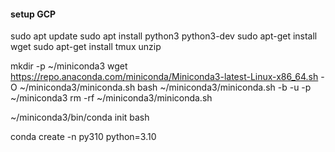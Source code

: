 #### setup GCP
sudo apt update
sudo apt install python3 python3-dev
sudo apt-get install wget
sudo apt-get install tmux unzip

mkdir -p ~/miniconda3
wget https://repo.anaconda.com/miniconda/Miniconda3-latest-Linux-x86_64.sh -O ~/miniconda3/miniconda.sh
bash ~/miniconda3/miniconda.sh -b -u -p ~/miniconda3
rm -rf ~/miniconda3/miniconda.sh

~/miniconda3/bin/conda init bash

conda create -n py310 python=3.10

